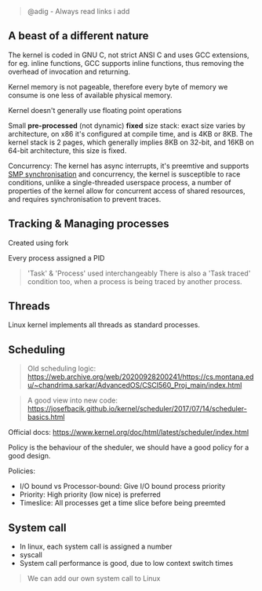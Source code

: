 > @adig - Always read links i add

## A beast of a different nature

The kernel is coded in GNU C, not strict ANSI C and uses GCC extensions, for eg. inline functions, GCC supports inline functions, thus removing the overhead of invocation and returning.

Kernel memory is not pageable, therefore every byte of memory we consume is one less of available physical memory.

Kernel doesn't generally use floating point operations

Small **pre-processed** (not dynamic) **fixed** size stack: exact size varies by architecture, on x86 it's configured at compile time, and is 4KB or 8KB.
The kernel stack is 2 pages, which generally implies 8KB on 32-bit, and 16KB on 64-bit architecture, this size is fixed.

Concurrency: The kernel has async interrupts, it's preemtive and supports [SMP synchronisation](https://kernelnewbies.org/SMPSynchronisation) and concurrency, the kernel is susceptible to race conditions, unlike a single-threaded userspace process, a number of properties of the kernel allow for concurrent access of shared resources, and requires synchronisation to prevent traces.

## Tracking & Managing processes

Created using fork

Every process assigned a PID

> 'Task' & 'Process' used interchangeably
> There is also a 'Task traced' condition too, when a process is being traced by another process.

## Threads

Linux kernel implements all threads as standard processes.

## Scheduling

> Old scheduling logic: https://web.archive.org/web/20200928200241/https://cs.montana.edu/~chandrima.sarkar/AdvancedOS/CSCI560_Proj_main/index.html

> A good view into new code: https://josefbacik.github.io/kernel/scheduler/2017/07/14/scheduler-basics.html

Official docs: https://www.kernel.org/doc/html/latest/scheduler/index.html

Policy is the behaviour of the sheduler, we should have a good policy for a good design.

Policies:
* I/O bound vs Processor-bound: Give I/O bound process priority
* Priority: High priority (low nice) is preferred
* Timeslice: All processes get a time slice before being preemted

## System call

* In linux, each system call is assigned a number
* syscall
* System call performance is good, due to low context switch times

> We can add our own system call to Linux

